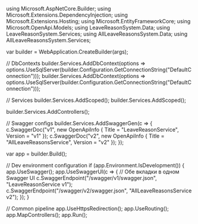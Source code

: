 using Microsoft.AspNetCore.Builder;
using Microsoft.Extensions.DependencyInjection;
using Microsoft.Extensions.Hosting;
using Microsoft.EntityFrameworkCore;
using Microsoft.OpenApi.Models;
using LeaveReasonSystem.Data;
using LeaveReasonSystem.Services;
using AllLeaveReasonsSystem.Data;
using AllLeaveReasonsSystem.Services;

var builder = WebApplication.CreateBuilder(args);

// DbContexts
builder.Services.AddDbContext<LeaveReasonDbContext>(options =>
    options.UseSqlServer(builder.Configuration.GetConnectionString("DefaultConnection")));
builder.Services.AddDbContext<AllLeaveReasonsDbContext>(options =>
    options.UseSqlServer(builder.Configuration.GetConnectionString("DefaultConnection")));

// Services
builder.Services.AddScoped<LeaveReasonService>();
builder.Services.AddScoped<AllLeaveReasonsService>();

builder.Services.AddControllers();

// Swagger configs
builder.Services.AddSwaggerGen(c =>
{
    c.SwaggerDoc("v1", new OpenApiInfo { Title = "LeaveReasonService", Version = "v1" });
    c.SwaggerDoc("v2", new OpenApiInfo { Title = "AllLeaveReasonsService", Version = "v2" });
});

var app = builder.Build();

// Dev environment configuration
if (app.Environment.IsDevelopment())
{
    app.UseSwagger();
    app.UseSwaggerUI(c =>
    {
        // Обе вкладки в одном Swagger UI
        c.SwaggerEndpoint("/swagger/v1/swagger.json", "LeaveReasonService v1");
        c.SwaggerEndpoint("/swagger/v2/swagger.json", "AllLeaveReasonsService v2");
    });
}

// Common pipeline
app.UseHttpsRedirection();
app.UseRouting();
app.MapControllers();
app.Run();
